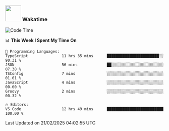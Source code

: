 ### <img src="https://media.giphy.com/media/VgCDAzcKvsR6OM0uWg/giphy.gif" width="50"> Wakatime

  <!--START_SECTION:waka-->
![Code Time](http://img.shields.io/badge/Code%20Time-1%2C497%20hrs%204%20mins-blue)

📊 **This Week I Spent My Time On** 

```text
💬 Programming Languages: 
TypeScript               11 hrs 35 mins      ███████████████████████░░   90.31 % 
JSON                     56 mins             ██░░░░░░░░░░░░░░░░░░░░░░░   07.38 % 
TSConfig                 7 mins              ░░░░░░░░░░░░░░░░░░░░░░░░░   01.01 % 
JavaScript               4 mins              ░░░░░░░░░░░░░░░░░░░░░░░░░   00.60 % 
Groovy                   2 mins              ░░░░░░░░░░░░░░░░░░░░░░░░░   00.32 % 

🔥 Editors: 
VS Code                  12 hrs 49 mins      █████████████████████████   100.00 % 
```


 Last Updated on 21/02/2025 04:02:55 UTC
<!--END_SECTION:waka-->
